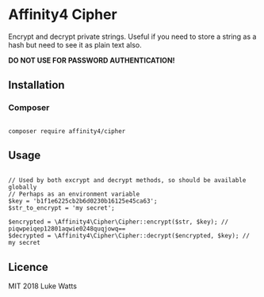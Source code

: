 # Affinity4 Cipher

Encrypt and decrypt private strings. Useful if you need to store a string as a hash but need to see it as plain text also.

__DO NOT USE FOR PASSWORD AUTHENTICATION!__

## Installation

### Composer

```

composer require affinity4/cipher

```

## Usage

```

// Used by both excrypt and decrypt methods, so should be available globally
// Perhaps as an environment variable
$key = 'b1f1e6225cb2b6d0230b16125e45ca63';
$str_to_encrypt = 'my secret';

$encrypted = \Affinity4\Cipher\Cipher::encrypt($str, $key); // piqwpeiqep12801aqwie0248quqjowq==
$decrypted = \Affinity4\Cipher\Cipher::decrypt($encrypted, $key); // my secret

```

## Licence

MIT 2018 Luke Watts
